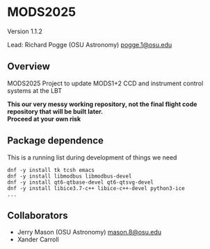 # MODS2025
Version 1.1.2

Lead: Richard Pogge (OSU Astronomy) pogge.1@osu.edu

## Overview
MODS2025 Project to update MODS1+2 CCD and instrument control systems at the LBT

**This our very messy working repository, not the final flight code repository that will be built later.  
Proceed at your own risk**

## Package dependence

This is a running list during development of things we need

```shell
dnf -y install tk tcsh emacs
dnf -y install libmodbus libmodbus-devel
dnf -y install qt6-qtbase-devel qt6-qtsvg-devel
dnf -y install libice3.7-c++ libice-c++-devel python3-ice
...
```
## Collaborators
- Jerry Mason (OSU Astronomy) mason.8@osu.edu
- Xander Carroll
